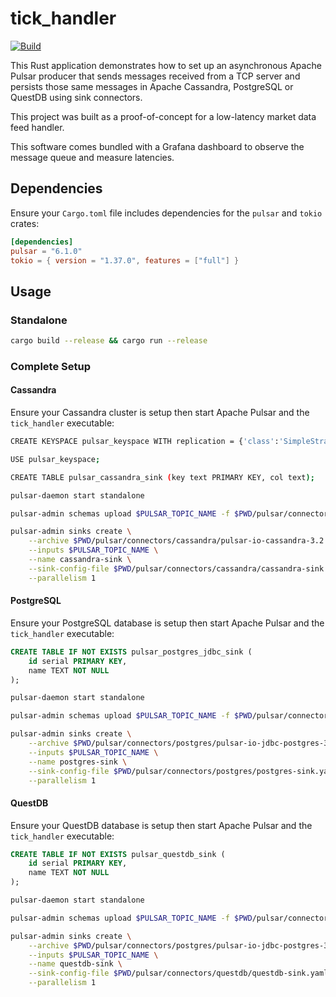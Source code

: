 # tick_handler

[![Build](https://github.com/alexandrebrilhante/tick_handler/actions/workflows/build.yml/badge.svg)](https://github.com/alexandrebrilhante/tick_handler/actions/workflows/build.yml)

This Rust application demonstrates how to set up an asynchronous Apache Pulsar producer that sends messages received from a TCP server and persists those same messages in Apache Cassandra, PostgreSQL or QuestDB using sink connectors.

This project was built as a proof-of-concept for a low-latency market data feed handler.

This software comes bundled with a Grafana dashboard to observe the message queue and measure latencies.

## Dependencies

Ensure your `Cargo.toml` file includes dependencies for the `pulsar` and `tokio` crates:

```toml
[dependencies]
pulsar = "6.1.0"
tokio = { version = "1.37.0", features = ["full"] }
```

## Usage

### Standalone

```bash
cargo build --release && cargo run --release
```

### Complete Setup

#### Cassandra

Ensure your Cassandra cluster is setup then start Apache Pulsar and the `tick_handler` executable:

```bash
CREATE KEYSPACE pulsar_keyspace WITH replication = {'class':'SimpleStrategy', 'replication_factor':1};

USE pulsar_keyspace;

CREATE TABLE pulsar_cassandra_sink (key text PRIMARY KEY, col text);
````

```bash
pulsar-daemon start standalone

pulsar-admin schemas upload $PULSAR_TOPIC_NAME -f $PWD/pulsar/connectors/schema.avsc

pulsar-admin sinks create \
    --archive $PWD/pulsar/connectors/cassandra/pulsar-io-cassandra-3.2.2.nar \
    --inputs $PULSAR_TOPIC_NAME \
    --name cassandra-sink \
    --sink-config-file $PWD/pulsar/connectors/cassandra/cassandra-sink.yml \
    --parallelism 1
```

#### PostgreSQL

Ensure your PostgreSQL database is setup then start Apache Pulsar and the `tick_handler` executable:

```sql
CREATE TABLE IF NOT EXISTS pulsar_postgres_jdbc_sink (
    id serial PRIMARY KEY,
    name TEXT NOT NULL
);
```

```bash
pulsar-daemon start standalone

pulsar-admin schemas upload $PULSAR_TOPIC_NAME -f $PWD/pulsar/connectors/schema.avsc

pulsar-admin sinks create \
    --archive $PWD/pulsar/connectors/postgres/pulsar-io-jdbc-postgres-3.2.2.nar \
    --inputs $PULSAR_TOPIC_NAME \
    --name postgres-sink \
    --sink-config-file $PWD/pulsar/connectors/postgres/postgres-sink.yaml \
    --parallelism 1
```

#### QuestDB

Ensure your QuestDB database is setup then start Apache Pulsar and the `tick_handler` executable:

```sql
CREATE TABLE IF NOT EXISTS pulsar_questdb_sink (
    id serial PRIMARY KEY,
    name TEXT NOT NULL
);
```

```bash
pulsar-daemon start standalone

pulsar-admin schemas upload $PULSAR_TOPIC_NAME -f $PWD/pulsar/connectors/schema.avsc

pulsar-admin sinks create \
    --archive $PWD/pulsar/connectors/postgres/pulsar-io-jdbc-postgres-3.2.2.nar \
    --inputs $PULSAR_TOPIC_NAME \
    --name questdb-sink \
    --sink-config-file $PWD/pulsar/connectors/questdb/questdb-sink.yaml \
    --parallelism 1
```
